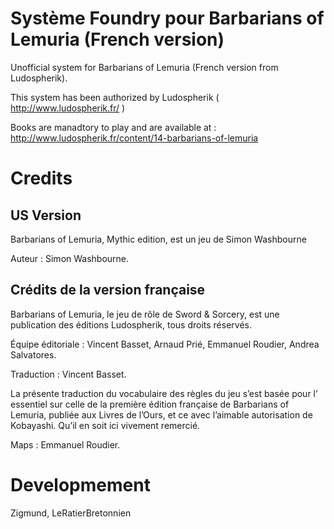# Système Foundry pour Barbarians of Lemuria (French version)

Unofficial system for Barbarians of Lemuria (French version from Ludospherik).

This system has been authorized by Ludospherik ( http://www.ludospherik.fr/ )

Books are manadtory to play and are available at : http://www.ludospherik.fr/content/14-barbarians-of-lemuria
# Credits 

## US Version

Barbarians of Lemuria, Mythic edition, est un jeu de Simon Washbourne

Auteur : Simon Washbourne.
## Crédits de la version française

Barbarians of Lemuria, le jeu de rôle de Sword & Sorcery, est une publication des éditions Ludospherik, tous droits réservés.

Équipe éditoriale : Vincent Basset, Arnaud Prié, Emmanuel Roudier, Andrea Salvatores.

Traduction : Vincent Basset.

La présente traduction du vocabulaire des règles du jeu s’est basée pour l’ essentiel sur celle
de la première édition française de Barbarians of Lemuria, publiée aux Livres de l’Ours,
et ce avec l’aimable autorisation de Kobayashi. Qu’il en soit ici vivement remercié.

Maps : Emmanuel Roudier.

# Developmement 

Zigmund, LeRatierBretonnien
